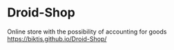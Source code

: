 # Droid-Shop
 Online store with the possibility of accounting for goods
https://biktis.github.io/Droid-Shop/
